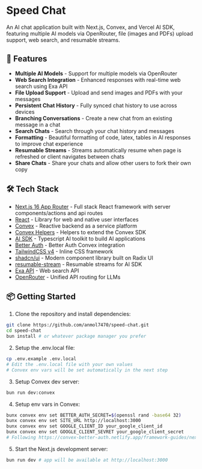 # Speed Chat

An AI chat application built with Next.js, Convex, and Vercel AI SDK, featuring multiple AI models via OpenRouter, file (images and PDFs) upload support, web search, and resumable streams.

## 🚀 Features

- **Multiple AI Models** - Support for multiple models via OpenRouter
- **Web Search Integration** - Enhanced responses with real-time web search using Exa API
- **File Upload Support** - Upload and send images and PDFs with your messages
- **Persistent Chat History** - Fully synced chat history to use across devices
- **Branching Conversations** - Create a new chat from an existing message in a chat
- **Search Chats** - Search through your chat history and messages
- **Formatting** - Beautiful formatting of code, latex, tables in AI responses to improve chat experience
- **Resumable Streams** - Streams automatically resume when page is refreshed or client navigates between chats
- **Share Chats** - Share your chats and allow other users to fork their own copy

## 🛠 Tech Stack

- [Next.js 16 App Router](https://nextjs.org) - Full stack React framework with server components/actions and api routes
- [React](https://react.dev) - Library for web and native user interfaces
- [Convex](https://www.convex.dev) - Reactive backend as a service platform
- [Convex Helpers](https://github.com/get-convex/convex-helpers) - Helpers to extend the Convex SDK
- [AI SDK](https://ai-sdk.dev) - Typescript AI toolkit to build AI applications
- [Better Auth](https://convex-better-auth.netlify.app) - Better Auth Convex integration
- [TailwindCSS v4](https://tailwindcss.com) - Inline CSS framework
- [shadcn/ui](https://ui.shadcn.com) - Modern component library built on Radix UI
- [resumable-stream](https://github.com/vercel/resumable-stream) - Resumable streams for AI SDK
- [Exa API](https://exa.ai) - Web search API
- [OpenRouter](https://openrouter.ai) - Unified API routing for LLMs

## 📦 Getting Started

1. Clone the repository and install dependencies:

```bash
git clone https://github.com/anmol7470/speed-chat.git
cd speed-chat
bun install # or whatever package manager you prefer
```

2. Setup the .env.local file:

```bash
cp .env.example .env.local
# Edit the .env.local file with your own values
# Convex env vars will be set automatically in the next step
```

3. Setup Convex dev server:

```bash
bun run dev:convex
```

4. Setup env vars in Convex:

```bash
bunx convex env set BETTER_AUTH_SECRET=$(openssl rand -base64 32)
bunx convex env set SITE_URL http://localhost:3000
bunx convex env set GOOGLE_CLIENT_ID your_google_client_id
bunx convex env set GOOGLE_CLIENT_SEVRET your_google_client_secret
# Following https://convex-better-auth.netlify.app/framework-guides/next
```

5. Start the Next.js development server:

```bash
bun run dev # app will be available at http://localhost:3000
```
